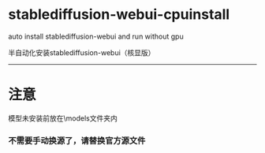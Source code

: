 # stablediffusion-webui-cpuinstall
auto install stablediffusion-webui and run without gpu

半自动化安装stablediffusion-webui（核显版）

---
# 注意
模型未安装前放在\models文件夹内

### 不需要手动换源了，请替换官方源文件
